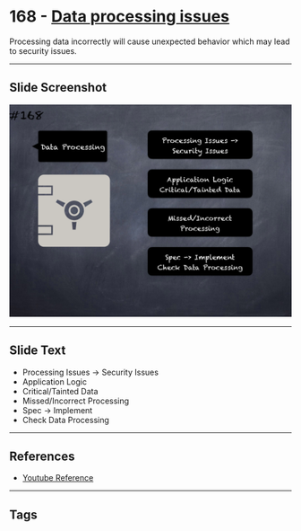 # 168 - [Data processing issues](Data%20processing%20issues.md)
Processing data incorrectly will cause unexpected behavior which may lead to security issues.
___
## Slide Screenshot
![0168.png](../../images/5.Pitfalls%20and%20Best%20Practices%20201/168.png)
___
## Slide Text
- Processing Issues -> Security Issues
- Application Logic
- Critical/Tainted Data
- Missed/Incorrect Processing
- Spec -> Implement
- Check Data Processing
___
## References
- [Youtube Reference](https://youtu.be/IVbEIbIpWUY?t=494)
___
## Tags